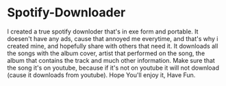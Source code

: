 # Spotify-Downloader

I created a true spotify downloder that's in exe form and portable. It doesen't have any ads, cause that annoyed me everytime, and that's why i created mine, and hopefully share with others that need it. It downloads all the songs with the album cover, artist that performed on the song, the album that contains the track and much other information. Make sure that the song it's on youtube, because if it's not on youtube it will not download (cause it downloads from youtube). Hope You'll enjoy it, Have Fun.
